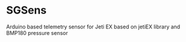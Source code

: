 # SGSens
Arduino based telemetry sensor for Jeti EX based on jetiEX library and BMP180 pressure sensor
